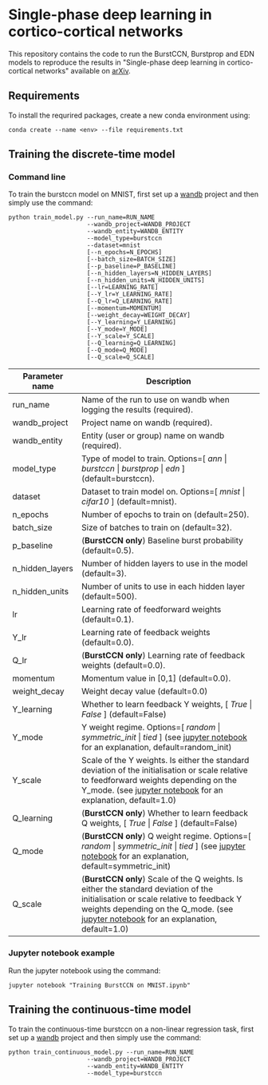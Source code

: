 # Single-phase deep learning in cortico-cortical networks

This repository contains the code to run the BurstCCN, Burstprop and EDN models to reproduce the results in "Single-phase deep learning in cortico-cortical networks" available on [arXiv](https://arxiv.org/pdf/2206.11769).

## Requirements

To install the requrired packages, create a new conda environment using:

```
conda create --name <env> --file requirements.txt
```

## Training the discrete-time model


### Command line

To train the burstccn model on MNIST, first set up a [wandb](wandb.ai) project and then simply use the command:

```
python train_model.py --run_name=RUN_NAME 
                      --wandb_project=WANDB_PROJECT 
                      --wandb_entity=WANDB_ENTITY 
                      --model_type=burstccn 
                      --dataset=mnist 
                      [--n_epochs=N_EPOCHS]
                      [--batch_size=BATCH_SIZE]
                      [--p_baseline=P_BASELINE] 
                      [--n_hidden_layers=N_HIDDEN_LAYERS] 
                      [--n_hidden_units=N_HIDDEN_UNITS] 
                      [--lr=LEARNING_RATE] 
                      [--Y_lr=Y_LEARNING_RATE] 
                      [--Q_lr=Q_LEARNING_RATE] 
                      [--momentum=MOMENTUM] 
                      [--weight_decay=WEIGHT_DECAY]
                      [--Y_learning=Y_LEARNING] 
                      [--Y_mode=Y_MODE] 
                      [--Y_scale=Y_SCALE] 
                      [--Q_learning=Q_LEARNING] 
                      [--Q_mode=Q_MODE] 
                      [--Q_scale=Q_SCALE] 
```

|Parameter name| Description |
| --- | --- |
| run_name | Name of the run to use on wandb when logging the results (required). |
| wandb_project | Project name on wandb (required). |
| wandb_entity | Entity (user or group) name on wandb (required).|
| model_type | Type of model to train. Options=[ *ann* \| *burstccn* \| *burstprop* \| *edn* ] (default=burstccn). |
| dataset | Dataset to train model on. Options=[ *mnist* \| *cifar10* ] (default=mnist). |
| n_epochs | Number of epochs to train on (default=250). |
| batch_size | Size of batches to train on (default=32). |
| p_baseline | (**BurstCCN only**) Baseline burst probability (default=0.5). |
| n_hidden_layers | Number of hidden layers to use in the model (default=3). |
| n_hidden_units | Number of units to use in each hidden layer (default=500). |
| lr | Learning rate of feedforward weights (default=0.1). |
| Y_lr | Learning rate of feedback weights (default=0.0). |
| Q_lr | (**BurstCCN only**) Learning rate of feedback weights (default=0.0). |
| momentum | Momentum value in [0,1] (default=0.0). |
| weight_decay | Weight decay value (default=0.0) |
| Y_learning | Whether to learn feedback Y weights, [ *True* \| *False* ] (default=False) |
| Y_mode | Y weight regime. Options=[ *random* \| *symmetric_init* \| *tied* ] (see [jupyter notebook](Training%20BurstCCN%20on%20MNIST.ipynb) for an explanation, default=random_init) |
| Y_scale | Scale of the Y weights. Is either the standard deviation of the initialisation or scale relative to feedforward weights depending on the Y_mode. (see [jupyter notebook](Training%20BurstCCN%20on%20MNIST.ipynb) for an explanation, default=1.0) |
| Q_learning | (**BurstCCN only**) Whether to learn feedback Q weights, [ *True* \| *False* ] (default=False) |
| Q_mode | (**BurstCCN only**) Q weight regime. Options=[ *random* \| *symmetric_init* \| *tied* ] (see [jupyter notebook](Training%20BurstCCN%20on%20MNIST.ipynb) for an explanation, default=symmetric_init) |
| Q_scale | (**BurstCCN only**) Scale of the Q weights. Is either the standard deviation of the initialisation or scale relative to feedback Y weights depending on the Q_mode. (see [jupyter notebook](Training%20BurstCCN%20on%20MNIST.ipynb) for an explanation, default=1.0) |

### Jupyter notebook example

Run the jupyter notebook using the command:

```
jupyter notebook "Training BurstCCN on MNIST.ipynb"
```


## Training the continuous-time model

To train the continuous-time burstccn on a non-linear regression task, first set up a [wandb](wandb.ai) project and then simply use the command:

```
python train_continuous_model.py --run_name=RUN_NAME 
                      --wandb_project=WANDB_PROJECT 
                      --wandb_entity=WANDB_ENTITY 
                      --model_type=burstccn
```